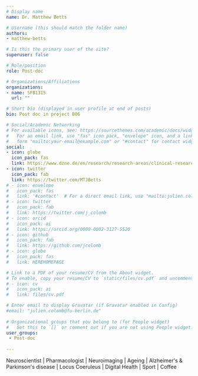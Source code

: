 ```yaml
---
# Display name
name: Dr. Matthew Betts

# Username (this should match the folder name)
authors:
- matthew-betts

# Is this the primary user of the site?
superuser: false

# Role/position
role: Post-doc

# Organizations/Affiliations
organizations:
- name: SFB1315
  url: ""

# Short bio (displayed in user profile at end of posts)
bio: Post doc in project B06

# Social/Academic Networking
# For available icons, see: https://sourcethemes.com/academic/docs/widgets/#icons
#   For an email link, use "fas" icon pack, "envelope" icon, and a link in the
#   form "mailto:your-email@example.com" or "#contact" for contact widget.
social:
- icon: globe 
  icon_pack: fas 
  link: https://www.dzne.de/en/research/research-areas/clinical-research/research-groups/duezel/research-areasfocus/
- icon: twitter 
  icon_pack: fab 
  link: https://twitter.com/MTJBetts
# - icon: envelope
#   icon_pack: fas
#   link: '#contact'  # For a direct email link, use "mailto:julien.colomb@fu-berlin.de".
# - icon: twitter
#   icon_pack: fab
#   link: https://twitter.com/j_colomb
# - icon: orcid
#   icon_pack: ai
#   link: https://orcid.org/0000-0002-3127-5520
# - icon: github
#   icon_pack: fab
#   link: https://github.com/jcolomb
# - icon: globe
#   icon_pack: fas
#   link: HEREHOMEPAGE  

# Link to a PDF of your resume/CV from the About widget.
# To enable, copy your resume/CV to `static/files/cv.pdf` and uncomment the lines below.  
# - icon: cv
#   icon_pack: ai
#   link: files/cv.pdf

# Enter email to display Gravatar (if Gravatar enabled in Config)
#email: "julien.colomb@fu-berlin.de"
  
# Organizational groups that you belong to (for People widget)
#   Set this to `[]` or comment out if you are not using People widget.  
user_groups:
 - Post-doc
 
---
```


Neuroscientist | Pharmacologist | Neuroimaging | Ageing | Alzheimer's & Parkinson's disease | Locus Coeruleus | Digital Health | Sport | Coffee
